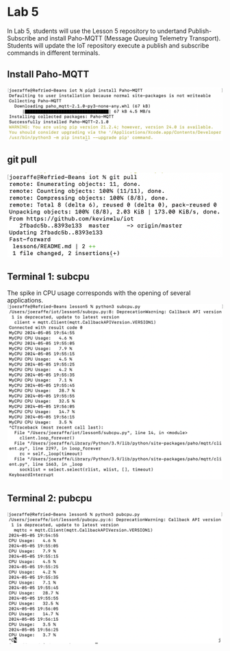 # Lab 5

In Lab 5, students will use the Lesson 5 repository to undertand Publish-Subscribe and install Paho-MQTT (Message Queuing Telemetry Transport).  Students will update the IoT repository execute a publish and subscribe commands in different terminals.

## Install Paho-MQTT
![install](https://github.com/jlake503/Design6/blob/main/Lab5/Images/install.png)

## git pull
![git pull](https://github.com/jlake503/Design6/blob/main/Lab5/Images/git%20pull.png)

## Terminal 1: subcpu
The spike in CPU usage corresponds with the opening of several applications.
![subcpu](https://github.com/jlake503/Design6/blob/main/Lab5/Images/subcpu.png)

## Terminal 2: pubcpu
![pubcpu](https://github.com/jlake503/Design6/blob/main/Lab5/Images/pubcpu.png)
